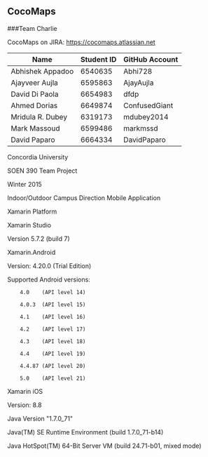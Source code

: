 ## CocoMaps
###Team Charlie

CocoMaps on JIRA: https://cocomaps.atlassian.net

| Name              | Student ID | GitHub Account |
| ------------------| ---------- | -------------- |
| Abhishek Appadoo  | 6540635    | Abhi728        |
| Ajayveer Aujla    | 6595863    | AjayAujla      |
| David Di Paola    | 6654983    | dfdp           |
| Ahmed Dorias      | 6649874    | ConfusedGiant  |
| Mridula R. Dubey  | 6319173    | mdubey2014     |
| Mark Massoud      | 6599486    | markmssd       |
| David Paparo      | 6664334    | DavidPaparo    |

Concordia University

SOEN 390 Team Project

Winter 2015

Indoor/Outdoor Campus Direction Mobile Application

Xamarin Platform

Xamarin Studio

Version 5.7.2 (build 7)

Xamarin.Android

Version: 4.20.0 (Trial Edition)

Supported Android versions:
	
		4.0    (API level 14)

		4.0.3  (API level 15)

		4.1    (API level 16)

		4.2    (API level 17)

		4.3    (API level 18)

		4.4    (API level 19)

		4.4.87 (API level 20)

		5.0    (API level 21)

Xamarin iOS

Version: 8.8

Java Version "1.7.0_71"

Java(TM) SE Runtime Environment (build 1.7.0_71-b14)

Java HotSpot(TM) 64-Bit Server VM (build 24.71-b01, mixed mode)
